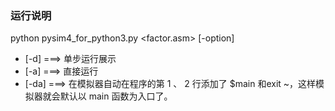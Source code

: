 ### 运行说明

python pysim4_for_python3.py <factor.asm>  [-option]

- [-d] ===> 单步运行展示
- [-a] ===> 直接运行
- [-da] ===> 在模拟器自动在程序的第 1 、 2 行添加了 $main 和exit ~，这样模拟器就会默认以 main 函数为入口了。